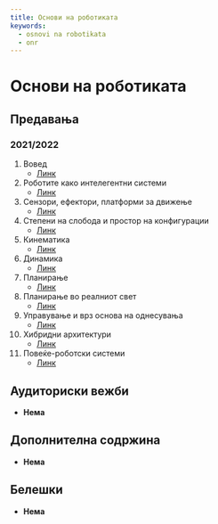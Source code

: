 ```yaml
---
title: Основи на роботиката
keywords:
  - osnovi na robotikata
  - onr
---
```


# Основи на роботиката

## Предавања

### 2021/2022

1. Вовед
   - [Линк](https://bbb-lb.finki.ukim.mk/playback/presentation/2.3/a5fadee95ac296956301877041cabe8417da0e7f-1633355719189?meetingId=a5fadee95ac296956301877041cabe8417da0e7f-1633355719189)
2. Роботите како интелегентни системи
   - [Линк](https://bbb-lb.finki.ukim.mk/playback/presentation/2.3/a69647f0d22762e4fa61c546d10f23140c3a4721-1634547311210?meetingId=a69647f0d22762e4fa61c546d10f23140c3a4721-1634547311210)
3. Сензори, ефектори, платформи за движење
   - [Линк](https://bbb-lb.finki.ukim.mk/playback/presentation/2.3/000a145c6356938f2a4b16944aff1011ec60a2a1-1635152612165?meetingId=000a145c6356938f2a4b16944aff1011ec60a2a1-1635152612165)
4. Степени на слобода и простор на конфигурации
   - [Линк](https://bbb-lb.finki.ukim.mk/playback/presentation/2.3/b5f595f2e8079b9b2ecdfe596783d66bcc0f2af3-1635760472455?meetingId=b5f595f2e8079b9b2ecdfe596783d66bcc0f2af3-1635760472455)
5. Кинематика
   - [Линк](https://bbb-lb.finki.ukim.mk/playback/presentation/2.3/4f7519ebb009d1ea3c14b57c6fed33f49dd5c901-1636365338026?meetingId=4f7519ebb009d1ea3c14b57c6fed33f49dd5c901-1636365338026)
6. Динамика
   - [Линк](https://bbb-lb.finki.ukim.mk/playback/presentation/2.3/9be9362be86607fe5b996447c0e34bbce264b4ec-1636969520233?meetingId=9be9362be86607fe5b996447c0e34bbce264b4ec-1636969520233)
7. Планирање
   - [Линк](https://bbb-lb.finki.ukim.mk/playback/presentation/2.3/5c2433621ab600f2c3826ed32063e3c3bf1d49b8-1638179346286?meetingId=5c2433621ab600f2c3826ed32063e3c3bf1d49b8-1638179346286)
8. Планирање во реалниот свет
   - [Линк](https://bbb-lb.finki.ukim.mk/playback/presentation/2.3/cc5c3ac710bb1cfc1cf0e07ef6fb36537bf7dd93-1638784391382?meetingId=cc5c3ac710bb1cfc1cf0e07ef6fb36537bf7dd93-1638784391382)
9. Управување и врз основа на однесувања
   - [Линк](https://bbb-lb.finki.ukim.mk/playback/presentation/2.3/27693d104ee80748f1b165d6ca400d47bf68a74f-1639389496646)
10. Хибридни архитектури
    - [Линк](https://bbb-lb.finki.ukim.mk/playback/presentation/2.3/3a97ce87d03743201b2c89f15a177770a66fc4ee-1639993877719)
11. Повеќе-роботски системи
    - [Линк](https://bbb-lb.finki.ukim.mk/playback/presentation/2.3/3d2ae5f6d2c594ec3e93eea194d748626254c987-1640598897489)

## Аудиториски вежби

- **Нема**

## Дополнителна содржина

- **Нема**

## Белешки

- **Нема**
